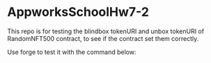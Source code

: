 # AppworksSchoolHw7-2
This repo is for testing the blindbox tokenURI and unbox tokenURI of RandomNFT500 contract, to see if the contract set them correctly.

Use forge to test it with the command below:
``` forge test -vvvvv
```
